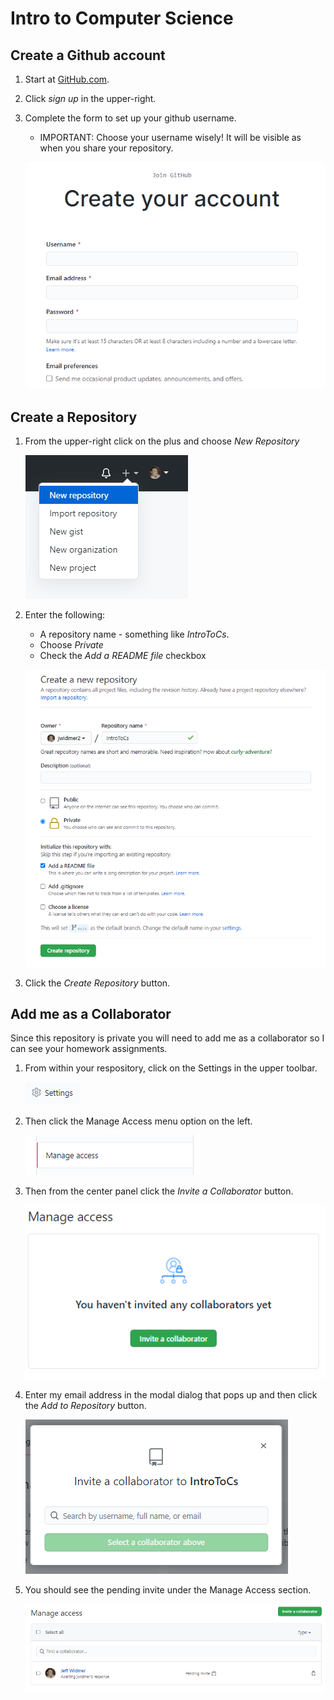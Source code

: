 # Intro to Computer Science

## Create a Github account

1. Start at [GitHub.com](https://github.com/).
2. Click *sign up* in the upper-right.
3. Complete the form to set up your github username.
    * IMPORTANT: Choose your username wisely!  It will be visible as when you share your repository.

    ![Github Create](/images/github-create.png)



## Create a Repository

1. From the upper-right click on the plus and choose *New Repository*

    ![Github Add Repository](/images/github-new-repository.png)
    
2. Enter the following:
    * A repository name - something like *IntroToCs*.
    * Choose *Private*
    * Check the *Add a README file* checkbox

    ![Github Create Repository](/images/github-create-repository.png)

3. Click the *Create Repository* button.



## Add me as a Collaborator
Since this repository is private you will need to add me as a collaborator so I can see your homework assignments.
1. From within your respository, click on the Settings in the upper toolbar.

    ![Github Repository Settings](/images/github-settings.png)

2. Then click the Manage Access menu option on the left.

    ![Github Repository Manage Access](/images/github-manage-access.png)

3. Then from the center panel click the *Invite a Collaborator* button.

     ![Github Repository Invite](/images/github-invite-collaborator.png)

4. Enter my email address in the modal dialog that pops up and then click the *Add to Repository* button.

    ![Github Repository Invite](/images/github-send-invite.png)

5. You should see the pending invite under the Manage Access section.

    ![Github Repository Pending Invite](/images/github-pending-invite.png)


